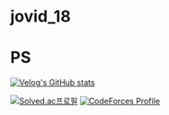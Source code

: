 # jovid_18

<h1>PS</h1>

[![Velog's GitHub stats](https://velog-readme-stats.vercel.app/api?name=jovid18)](https://github.com/eungyeole/velog-readme-stats)



[![Solved.ac프로필](http://mazassumnida.wtf/api/v2/generate_badge?boj=cshcho99)](https://solved.ac/cshcho99)
[![CodeForces Profile](https://cf.leed.at?id=morgorithm)](https://codeforces.com/profile/morgorithm)
